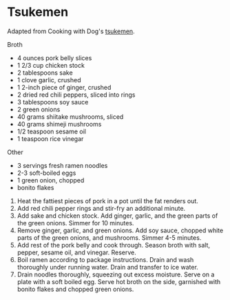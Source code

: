 # Tsukemen

Adapted from Cooking with Dog's [tsukemen](https://www.youtube.com/watch?v=Dn2Gs5OphV0).

Broth
- 4 ounces pork belly slices
- 1 2/3 cup chicken stock
- 2 tablespoons sake
- 1 clove garlic, crushed
- 1 2-inch piece of ginger, crushed
- 2 dried red chili peppers, sliced into rings
- 3 tablespoons soy sauce
- 2 green onions
- 40 grams shiitake mushrooms, sliced
- 40 grams shimeji mushrooms
- 1/2 teaspoon sesame oil
- 1 teaspoon rice vinegar

Other
- 3 servings fresh ramen noodles
- 2-3 soft-boiled eggs
- 1 green onion, chopped
- bonito flakes

1. Heat the fattiest pieces of pork in a pot until the fat renders out.
2. Add red chili pepper rings and stir-fry an additional minute.
3. Add sake and chicken stock. Add ginger, garlic, and the green parts of the green onions. Simmer for 10 minutes.
4. Remove ginger, garlic, and green onions. Add soy sauce, chopped white parts of the green onions, and mushrooms. Simmer 4-5 minutes.
5. Add rest of the pork belly and cook through. Season broth with salt, pepper, sesame oil, and vinegar. Reserve.
6. Boil ramen according to package instructions. Drain and wash thoroughly under running water. Drain and transfer to ice water.
7. Drain noodles thoroughly, squeezing out excess moisture. Serve on a plate with a soft boiled egg. Serve hot broth on the side, garnished with bonito flakes and chopped green onions.
